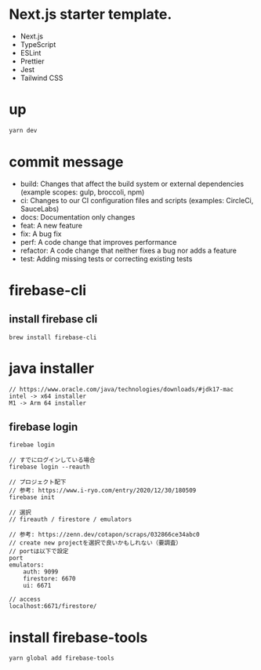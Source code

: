 # Next.js starter template.

- Next.js
- TypeScript
- ESLint
- Prettier
- Jest
- Tailwind CSS

# up

```bash
yarn dev
```

# commit message

- build: Changes that affect the build system or external dependencies (example scopes: gulp, broccoli, npm)
- ci: Changes to our CI configuration files and scripts (examples: CircleCi, SauceLabs)
- docs: Documentation only changes
- feat: A new feature
- fix: A bug fix
- perf: A code change that improves performance
- refactor: A code change that neither fixes a bug nor adds a feature
- test: Adding missing tests or correcting existing tests

# firebase-cli

## install firebase cli

```
brew install firebase-cli
```

# java installer

```
// https://www.oracle.com/java/technologies/downloads/#jdk17-mac
intel -> x64 installer
M1 -> Arm 64 installer
```

## firebase login

```
firebae login

// すでにログインしている場合
firebase login --reauth
```

```
// プロジェクト配下
// 参考: https://www.i-ryo.com/entry/2020/12/30/180509
firebase init

// 選択
// fireauth / firestore / emulators

// 参考: https://zenn.dev/cotapon/scraps/032866ce34abc0
// create new projectを選択で良いかもしれない（要調査）
// portは以下で設定
port
emulators:
    auth: 9099
    firestore: 6670
    ui: 6671

// access
localhost:6671/firestore/
```

# install firebase-tools

```
yarn global add firebase-tools
```
